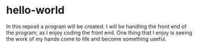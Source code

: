 # hello-world
In this reposit a program will be created. 
I will be handling the front end of the program, as I enjoy coding the front end. One thing that I enjoy is seeing the work of my hands come to life and become something useful.
